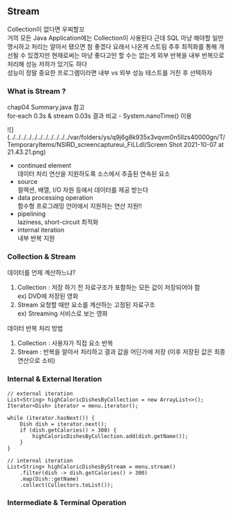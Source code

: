## Stream
Collection이 없다면 우찌할꼬<br>
거의 모든 Java Application에는 Collection이 사용된다
근데 SQL 마냥 해야할 일만 명시하고 처리는 알아서 됐으면 참 좋겠다 
요래서 나온게 스트림 추후 최적화를 통해 개선될 수 있겠지만 
현재로써는 마냥 좋다고만 할 수는 없는게 외부 반복을 내부 반복으로 처리해 성능 저하가 있기도 하다
<br>성능이 정말 중요한 프로그램이라면 내부 vs 외부 성능 테스트를 거친 후 선택하자


### What is Stream ?
chap04 Summary.java 참고<br>
for-each 0.3s & stream 0.03s 결과 비교 - System.nanoTime() 이용

![](../../../../../../../../../../../var/folders/ys/q9j6g8k935x3vqvm0n5llzs40000gn/T/TemporaryItems/NSIRD_screencaptureui_FiLLdI/Screen Shot 2021-10-07 at 21.43.21.png)

- continued element
<br>데이터 처리 연산을 지원하도록 소스에서 추출된 연속된 요소
- source
<br>컬렉션, 배열, I/O 자원 등에서 데이터를 제공 받는다
- data processing operation
<br>함수형 프로그래밍 언어에서 지원하는 연산 지원!!
- pipelining
<br>laziness, short-circuit 최적화
- internal iteration
<br>내부 반복 지원


### Collection & Stream
데이터를 언제 계산하느냐?
1. Collection : 저장 하기 전 자료구조가 포함하는 모든 값이 저장되어야 함
<br>ex) DVD에 저장된 영화
2. Stream 요청할 때만 요소를 계산하는 고정된 자료구조
<br>ex) Streaming 서비스로 보는 영화

데이터 반복 처리 방법
1. Collection : 사용자가 직접 요소 반복
2. Stream : 반복을 알아서 처리하고 결과 값을 어딘가에 저장 (이후 저장된 값은 최종 연산으로 소비)


### Internal & External Iteration 
~~~
// external iteration
List<String> highCaloricDishesByCollection = new ArrayList<>();
Iterator<Dish> iterator = menu.iterator();

while (iterator.hasNext()) {
    Dish dish = iterator.next();
    if (dish.getCalories() > 300) {
        highCaloricDishesByCollection.add(dish.getName());
    }
}

// internal iteration
List<String> highCaloricDishesByStream = menu.stream()
    .filter(dish -> dish.getCalories() > 300)
    .map(Dish::getName)
    .collect(Collectors.toList());
~~~


### Intermediate & Terminal Operation
